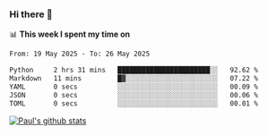 ### Hi there 👋

📊 **This week I spent my time on**
<!--START_SECTION:waka-->

```txt
From: 19 May 2025 - To: 26 May 2025

Python     2 hrs 31 mins   ███████████████████████░░   92.62 %
Markdown   11 mins         █▓░░░░░░░░░░░░░░░░░░░░░░░   07.22 %
YAML       0 secs          ░░░░░░░░░░░░░░░░░░░░░░░░░   00.09 %
JSON       0 secs          ░░░░░░░░░░░░░░░░░░░░░░░░░   00.06 %
TOML       0 secs          ░░░░░░░░░░░░░░░░░░░░░░░░░   00.01 %
```

<!--END_SECTION:waka-->


[![Paul's github stats](https://github-readme-stats.vercel.app/api?username=mickeyouyou&theme=dracula&show_icons=true)](https://github.com/anuraghazra/github-readme-stats)
